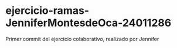 # ejercicio-ramas-JenniferMontesdeOca-24011286
Primer commit del ejercicio colaborativo, realizado por Jennifer
